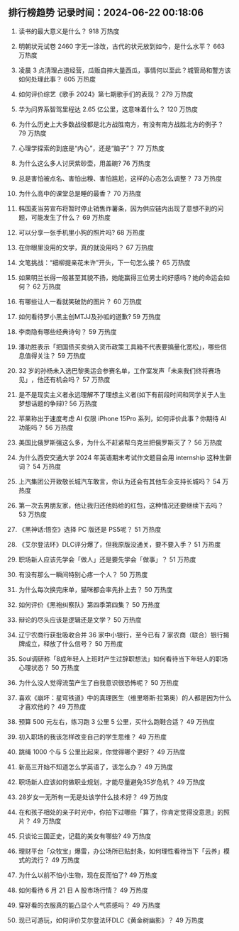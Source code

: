 
## 排行榜趋势 记录时间：2024-06-22 00:18:06
  
  1. 读书的最大意义是什么？ 918 万热度
    
  2. 明朝状元试卷 2460 字无一涂改，古代的状元放到如今，是什么水平？ 663 万热度
    
  3. 凌晨 3 点清理占道经营，瓜贩自摔大量西瓜，事情何以至此？城管局和警方该如何处理此事？ 605 万热度
    
  4. 如何评价综艺《歌手 2024》第七期歌手们的表现？ 279 万热度
    
  5. 华为问界系智驾里程达 2.65 亿公里，这意味着什么？ 120 万热度
    
  6. 为什么历史上大多数战役都是北方战胜南方，有没有南方战胜北方的例子？ 79 万热度
    
  7. 心理学探索的到底是“内心”，还是“脑子”？ 77 万热度
    
  8. 为什么这么多人讨厌紫砂壶，用盖碗? 76 万热度
    
  9. 总是害怕被点名、害怕出糗、害怕尴尬，这样的心态怎么调整？ 73 万热度
    
  10. 为什么高中的课堂总是睡的最香？ 70 万热度
    
  11. 韩国麦当劳宣布将暂时停止销售炸薯条，因为供应链内出现了意想不到的问题，可能发生了什么？ 69 万热度
    
  12. 可以分享一张手机里小狗的照片吗? 68 万热度
    
  13. 在你眼里没用的文学，真的就没用吗？ 67 万热度
    
  14. 文笔挑战：“细柳提亲花未许”开头，下一句怎么接？ 65 万热度
    
  15. 如果明兰长得一般甚至其貌不扬，她能赢得三位男士的好感吗？她的命运会如何？ 62 万热度
    
  16. 有哪些让人一看就笑破防的图片？ 60 万热度
    
  17. 如何看待罗小黑主创MTJJ及孙呱的道歉? 59 万热度
    
  18. 李商隐有哪些经典诗句？ 59 万热度
    
  19. 潘功胜表示「把国债买卖纳入货币政策工具箱不代表要搞量化宽松」，哪些信息值得关注？ 59 万热度
    
  20. 32 岁的孙杨未入选巴黎奥运会参赛名单，工作室发声「未来我们终将赛场见」 ​​​，他还有机会吗？ 57 万热度
    
  21. 是不是现实主义者永远理解不了理想主义者(如下有前段时间和同学关于人生梦想话题的争辩)? 56 万热度
    
  22. 苹果称出于速度考虑 AI 仅限 iPhone 15Pro 系列，如何评价此事？你期待 AI 功能吗？ 56 万热度
    
  23. 美国比俄罗斯强这么多，为什么不赶紧帮乌克兰把俄罗斯灭了？ 56 万热度
    
  24. 为什么西安交通大学 2024 年英语期末考试作文题目会用 internship 这种生僻词？ 54 万热度
    
  25. 上汽集团公开致敬长城汽车敢言，你认为还会有其他车企支持长城吗？ 54 万热度
    
  26. 第一次去男朋友家，他让我归还他妈给的红包，这种情况还要继续下去吗？ 53 万热度
    
  27. 《黑神话:悟空》选择 PC 版还是 PS5呢？ 51 万热度
    
  28. 《艾尔登法环》DLC评分爆了，但我原版没通关，要不要入手？ 51 万热度
    
  29. 职场新人应该先学会「做人」还是要先学会「做事」？ 51 万热度
    
  30. 有没有那么一瞬间特别心疼一个人？ 50 万热度
    
  31. 为什么每次换完床单，猫咪都会率先扑上去？ 50 万热度
    
  32. 如何评价《黑袍纠察队》第四季第四集？ 50 万热度
    
  33. 辩论的尽头应该是逻辑还是文学？ 50 万热度
    
  34. 辽宁农商行获批吸收合并 36 家中小银行，至今已有 7 家农商（联合）银行揭牌成立，释放了什么信号？ 50 万热度
    
  35. Soul调研称「8成年轻人上班时产生过辞职想法」如何看待当下年轻人的职场心理状态？ 50 万热度
    
  36. 为什么没人觉得流萤产生了自我意识很恐怖呢？ 50 万热度
    
  37. 喜欢《崩坏：星穹铁道》中的真理医生（维里塔斯·拉第奥）的人都是因为什么才喜欢他的？ 49 万热度
    
  38. 预算 500 元左右，练习跑 3 公里 5 公里，买什么跑鞋合适？ 49 万热度
    
  39. 初入职场的我该怎样改变自己的学生思维？ 49 万热度
    
  40. 跳绳 1000 个与 5 公里比起来，你觉得哪个更好？ 49 万热度
    
  41. 新高三开始不知道怎么学英语了，该怎么办？ 49 万热度
    
  42. 职场新人应该如何做职业规划，才能尽量避免35岁危机？ 49 万热度
    
  43. 28岁女一无所有一无是处该学什么技术好？ 49 万热度
    
  44. 在和孩子相处的亲子时光中，你拍下过哪些「算了，你肯定觉得没意思」的照片？ 49 万热度
    
  45. 只谈论三国正史，记载的美女有哪些? 49 万热度
    
  46. 理财平台「众牧宝」爆雷，办公场所已贴封条，如何理性看待当下「云养」模式的流行？ 49 万热度
    
  47. 为什么以前不怕小生物，现在反而怕了? 49 万热度
    
  48. 如何看待 6 月 21 日 A 股市场行情？ 49 万热度
    
  49. 穿好看的衣服真的能凸显个人气质感吗？ 49 万热度
    
  50. 现已可游玩，如何评价艾尔登法环DLC《黄金树幽影》？ 49 万热度
    
